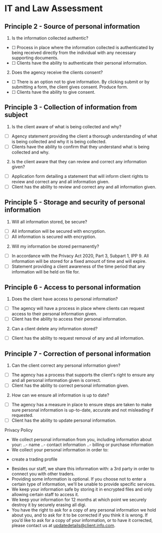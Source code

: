 # IT and Law Assessment

## Principle 2 - Source of personal information
<!-- Actionable item 1. Interpretation -->
1. Is the information collected authentic?
- [ ] <!-- Roman, should I be wording it like this --> Process in place where the information collected is authenticated by being received directly from the individual with any necessary supporting documents.
- [ ] <!-- or do I keep it simple like this --> Clients have the ability to authenticate their personal information.
<!-- Actionable item 2. Interpretation -->
2. Does the agency receive the clients consent?
- [ ] <!-- extended action -->There is an option not to give information. By clicking submit or by submitting a form, the client gives consent. Produce form.
- [ ] <!-- short action -->Clients have the ability to give consent.
<!-- The remaining Principles will have 2 action options for each interpretation. Can you let me know with either a comment or a tick in the box, whether A or B is the better action for each -->
## Principle 3 - Collection of information from subject
<!-- Actionable item 1. Interpretation -->
1. Is the client aware of what is being collected and why?
- [ ] Agency statement providing the client a thorough understanding of what is being collected and why it is being collected.
- [ ] Clients have the ability to confirm that they understand what is being collected and why.
<!-- Actionable item 2. Interpretation -->
2. Is the client aware that they can review and correct any information given?
- [ ] Application form detailing a statement that will inform client rights to review and correct any and all information given.
- [ ] Client has the ability to review and correct any and all information given.

## Principle 5 - Storage and security of personal information
<!-- Actionable item 1. Interpretation -->
1. Will all information stored, be secure?
- [ ] All information will be secured with encryption.
- [ ] All information is secured with encryption.
<!-- Actionable item 2. Interpretation -->
2. Will my information be stored permanently?
- [ ] In accordance with the Privacy Act 2020, Part 3, Subpart 1, IPP 9. All information will be stored for a fixed amount of time and will expire.
- [ ] Statement providing a client awareness of the time period that any information will be held on file for.

## Principle 6 - Access to personal information
<!-- Actionable item 1. Interpretation -->
1. Does the client have access to personal information?
- [ ] The agency will have a process in place where clients can request access to their personal information given.
- [ ] Client has the ability to access their personal information.
<!-- Actionable item 2. Interpretation -->
2. Can a client delete any information stored?
- [ ] Client has the ability to request removal of any and all information.

## Principle 7 - Correction of personal information
<!-- Actionable item 1. Interpretation -->
1. Can the client correct any personal information given?
- [ ] The agency has a process that supports the client's right to ensure any and all personal information given is correct.
- [ ] Client has the ability to correct personal information given.
<!-- Actionable item 2. Interpretation -->
2. How can we ensure all information is up to date?
- [ ] The agency has a measure in place to ensure steps are taken to make sure personal information is up-to-date, accurate and not misleading if requested.
- [ ] Client has the ability to update personal information.

Privacy Policy

* We collect personal information from you, including information about your:
..- name
..- contact information
..- billing or purchase information
* We collect your personal information in order to:
- create a trading profile
* Besides our staff, we share this information with:
a 3rd party in order to connect you with other traders.
* Providing some information is optional. If you choose not to enter a certain type of information, we'll be unable to provide specific services.
* We keep your information safe by storing it in encrypted files and only allowing certain staff to access it.
* We keep your information for 12 months at which point we securely destroy it by securely erasing all digi.
* You have the right to ask for a copy of any personal information we hold about you, and to ask for it to be corrected if you think it is wrong. If you’d like to ask for a copy of your information, or to have it corrected, please contact us at updatedetails@client.info.com.
